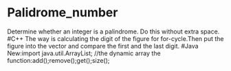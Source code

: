 # Palidrome_number
Determine whether an integer is a palindrome. Do this without extra space.
#C++
The way is calculating the digit of the figure for for-cycle.Then put the figure into the vector and compare the first and the last digit.
#Java
New:import java.util.ArrayList; //the dynamic array
the function:add();remove();get();size();
